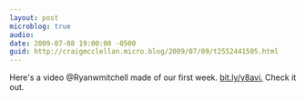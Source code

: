 ```yaml
---
layout: post
microblog: true
audio: 
date: 2009-07-08 19:00:00 -0500
guid: http://craigmcclellan.micro.blog/2009/07/09/t2552441505.html
---
```

Here's a video @Ryanwmitchell made of our first week. [bit.ly/y8avi.](http://bit.ly/y8avi.) Check it out.
